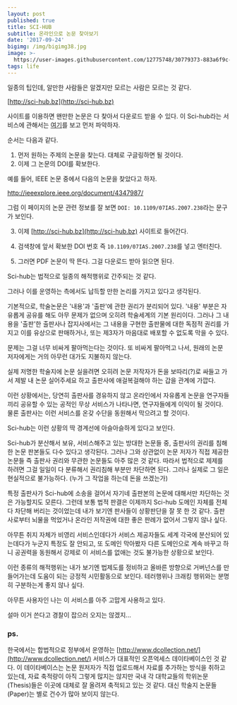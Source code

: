 ```yaml
---
layout: post
published: true
title: SCI-HUB
subtitle: 온라인으로 논문 찾아보기
date: '2017-09-24'
bigimg: /img/bigimg38.jpg
image: >-
  https://user-images.githubusercontent.com/12775748/30779373-883a6f9c-a129-11e7-9784-83c5e5553914.png
tags: life
---
```


일종의 팁인데, 알만한 사람들은 알겠지만 모르는 사람은 모르는 것 같다.

[http://sci-hub.bz](http://sci-hub.bz)

사이트를 이용하면 왠만한 논문은 다 찾아서 다운로드 받을 수 있다.
이 Sci-hub라는 서비스에 관해서는 [여기](https://ko.wikipedia.org/wiki/%EC%82%AC%EC%9D%B4%ED%97%88%EB%B8%8C)를 보고 먼저 파악하자.

순서는 다음과 같다.

1. 먼저 원하는 주제의 논문을 찾는다.  대체로 구글링하면 될 것이다.
2. 이제 그 논문의 DOI를 확보한다.

예를 들어, IEEE 논문 중에서 다음의 논문을 찾았다고 하자.

http://ieeexplore.ieee.org/document/4347987/

그럼 이 페이지의 논문 관련 정보를 잘 보면 `DOI: 10.1109/07IAS.2007.238`라는 문구가 보인다.

3. 이제 [http://sci-hub.bz](http://sci-hub.bz) 사이트로 들어간다.

4. 검색창에 앞서 확보한 DOI 번호 즉 `10.1109/07IAS.2007.238`를 넣고 엔터친다.

5. 그러면 PDF 논문이 딱 뜬다.  그걸 다운로드 받아 읽으면 된다.

Sci-hub는 법적으로 일종의 해적행위로 간주되는 것 같다.

그러나 이를 운영하는 측에서도 납득할 만한 논리를 가지고 있다고 생각된다.


기본적으로, 학술논문은 '내용'과 '출판'에 관한 권리가 분리되어 있다.  '내용' 부분은 자유롭게 공유를 해도 아무 문제가 없으며 오히려 학술세계의 기본 원리이다.  그러나 그 내용을 '출판'한 출판사나 잡지사에서는 그 내용을 구현한 출판물에 대한 독점적 권리를 가지고 이를 유상으로 판매하거나, 또는 제3자가 마음대로 배포할 수 없도록 막을 수 있다.

문제는 그걸 너무 비싸게 팔아먹는다는 것이다.  또 비싸게 팔아먹고 나서, 원래의 논문 저자에게는 거의 아무런 대가도 지불하지 않는다.

실제 저명한 학술지에 논문 실을려면 오히려 논문 저작자가 돈을 보따리(?)로 싸들고 가서 제발 내 논문 실어주세요 하고 출판사에 애걸복걸해야 하는 갑을 관계에 가깝다.

이런 상황에서는, 당연히 출판사를 경유하지 않고 온라인에서 자유롭게 논문을 연구자들끼리 공유할 수 있는 공적인 무상 서비스가 나타나면, 연구자들에게 이익이 될 것이다.  물론 출판사는 이런 서비스를 온갖 수단을 동원해서 막으려고 할 것이다.

Sci-hub는 이런 상황의 딱 경계선에 아슬아슬하게 있다고 보인다.

Sci-hub가 분산해서 보유, 서비스해주고 있는 방대한 논문들 중, 출판사의 권리를 침해한 논문 판본들도 다수 있다고 생각된다.  그러나 그와 상관없이 논문 저자가 직접 제공한 논문들 즉 출판사 권리와 무관한 논문들도 아주 많은 것 같다.  따라서 법적으로 제제를 하려면 그걸 일일이 다 분류해서 권리침해 부분만 차단하면 된다.  그러나 실제로 그 일은 현실적으로 불가능하다. (누가 그 작업을 하는데 돈을 쓰겠는가)

특정 출판사가 Sci-hub에 소송을 걸어서 자기네 출판본의 논문에 대해서만 차단하는 것은 가능할지도 모른다.  그런데 보통 법적 판결은 이제까지 Sci-hub 도메인 자체를 전체 다 차단해 버리는 것이었는데 내가 보기엔 판사들이 상황판단을 잘 못 한 것 같다.  출판사로부터 뇌물을 먹었거나 온라인 저작권에 대한 좋은 판례가 없어서 그렇지 않나 싶다.

아무튼 취지 자체가 비영리 서비스인데다가 서비스 제공자들도 세계 각국에 분산되어 있는데다가 누군지 특정도 잘 안되고, 또 도메인 막아봤자 다른 도메인으로 계속 바꾸고 하니 공권력을 동원해서 강제로 이 서비스를 없애는 것도 불가능한 상황으로 보인다.

이런 종류의 해적행위는 내가 보기엔 법제도를 정비하고 올바른 방향으로 거버넌스를 만들어가는데 도움이 되는 긍정적 시민활동으로 보인다.  테러행위나 크래킹 행위와는 분명히 구분하는게 좋지 않나 싶다.

아무튼 사용자인 나는 이 서비스를 아주 고맙게 사용하고 있다.

설마 이거 쓴다고 경찰이 잡으러 오지는 않겠지...


### ps.

한국에서는 합법적으로 정부에서 운영하는 [http://www.dcollection.net/](http://www.dcollection.net/) 서비스가 대표적인 오픈억세스 데이타베이스인 것 같다.  이 데이타베이스는 논문 원저자가 직접 업로드해서 자료를 추가하는 방식을 취하고 있는데, 자료 축적량이 아직 그렇게 많지는 않지만 국내 각 대학교들의 학위논문(Thesis)들은 이곳에 대체로 잘 올려져 축적되고 있는 것 같다.  대신 학술지 논문들(Paper)는 별로 건수가 많아 보이지 않는다.
